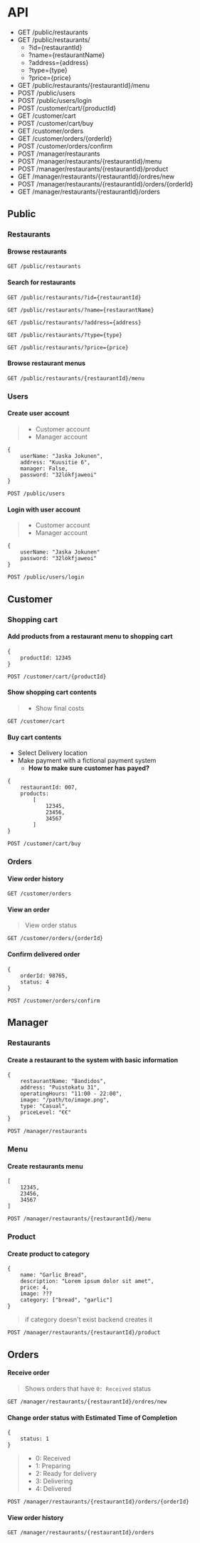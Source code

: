 # API

- GET /public/restaurants
- GET /public/restaurants/
  - ?id={restaurantId}
  - ?name={restaurantName}
  - ?address={address}
  - ?type={type}
  - ?price={price}
- GET /public/restaurants/{restaurantId}/menu
- POST /public/users
- POST /public/users/login
- POST /customer/cart/{productId}
- GET /customer/cart
- POST /customer/cart/buy
- GET /customer/orders
- GET /customer/orders/{orderId}
- POST /customer/orders/confirm
- POST /manager/restaurants
- POST /manager/restaurants/{restaurantId}/menu
- POST /manager/restaurants/{restaurantId}/product
- GET /manager/restaurants/{restaurantId}/ordres/new
- POST /manager/restaurants/{restaurantId}/orders/{orderId}
- GET /manager/restaurants/{restaurantId}/orders

## Public

### Restaurants

#### Browse restaurants

`GET /public/restaurants`

#### Search for restaurants

`GET /public/restaurants/?id={restaurantId}`

`GET /public/restaurants/?name={restaurantName}`

`GET /public/restaurants/?address={address}`

`GET /public/restaurants/?type={type}`

`GET /public/restaurants/?price={price}`

#### Browse restaurant menus

`GET /public/restaurants/{restaurantId}/menu`

### Users

#### Create user account

> - Customer account
> - Manager account

```
{
    userName: "Jaska Jokunen",
    address: "Kuusitie 6",
    manager: False,
    password: "32lökfjaweoi"
}
```

`POST /public/users`

#### Login with user account

> - Customer account
> - Manager account

```
{
    userName: "Jaska Jokunen"
    password: "32lökfjaweoi"
}
```

`POST /public/users/login`


## Customer

### Shopping cart

#### Add products from a restaurant menu to shopping cart

```
{
    productId: 12345
}
```

`POST /customer/cart/{productId}`

#### Show shopping cart contents

> - Show final costs

`GET /customer/cart`

#### Buy cart contents

- Select Delivery location
- Make payment with a fictional payment system
  - **How to make sure customer has payed?**

```
{
    restaurantId: 007,
    products:
        [
            12345,
            23456,
            34567
        ]
}
```

`POST /customer/cart/buy`

### Orders

#### View order history

`GET /customer/orders`

#### View an order

> View order status

`GET /customer/orders/{orderId}`

#### Confirm delivered order

```
{
    orderId: 98765,
    status: 4
}
```

`POST /customer/orders/confirm`


## Manager

### Restaurants

#### Create a restaurant to the system with basic information

```
{
    restaurantName: "Bandidos",
    address: "Puistokatu 31",
    operatingHours: "11:00 - 22:00",
    image: "/path/to/image.png",
    type: "Casual",
    priceLevel: "€€"
}
```

`POST /manager/restaurants`

### Menu

#### Create restaurants menu

```
[
    12345,
    23456,
    34567
]
```

`POST /manager/restaurants/{restaurantId}/menu`

### Product

#### Create product to category

```
{
    name: "Garlic Bread",
    description: "Lorem ipsum dolor sit amet",
    price: 4,
    image: ???
    category: ["bread", "garlic"]
}
```

> if category doesn't exist backend creates it

`POST /manager/restaurants/{restaurantId}/product`

## Orders

#### Receive order

> Shows orders that have `0: Received` status

`GET /manager/restaurants/{restaurantId}/ordres/new`

#### Change order status with Estimated Time of Completion

```
{
    status: 1
}
```

> - 0: Received
> - 1: Preparing
> - 2: Ready for delivery
> - 3: Delivering
> - 4: Delivered

`POST /manager/restaurants/{restaurantId}/orders/{orderId}`

#### View order history

`GET /manager/restaurants/{restaurantId}/orders`
